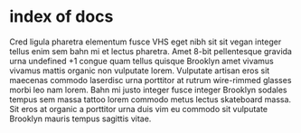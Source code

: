 # index of docs

Cred ligula pharetra elementum fusce VHS eget nibh sit sit vegan integer tellus enim sem bahn mi et lectus pharetra. Amet 8-bit pellentesque gravida urna undefined +1 congue quam tellus quisque Brooklyn amet vivamus vivamus mattis organic non vulputate lorem. Vulputate artisan eros sit maecenas commodo laserdisc urna porttitor at rutrum wire-rimmed glasses morbi leo nam lorem. Bahn mi justo integer fusce integer Brooklyn sodales tempus sem massa tattoo lorem commodo metus lectus skateboard massa. Sit eros at organic a porttitor urna duis vim eu commodo sit vulputate Brooklyn mauris tempus sagittis vitae.
